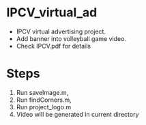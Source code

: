 # IPCV_virtual_ad
* IPCV virtual advertising project. 
* Add banner into volleyball game video.
* Check IPCV.pdf for details
# Steps
1. Run saveImage.m,
2. Run findCorners.m, 
3. Run project_logo.m 
4. Video will be generated in current directory
